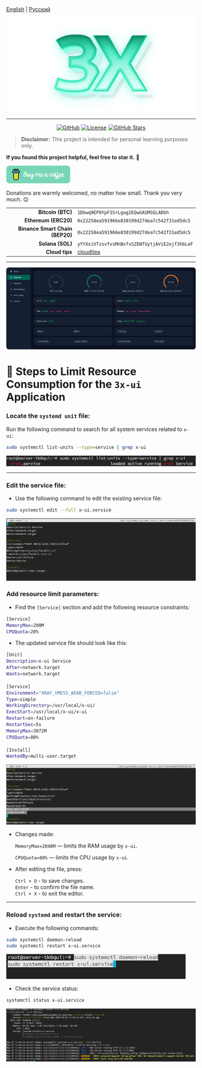 [English](/README_en_EN.md) | [Русский](/README.md)

<p align="center">
  <picture>
    <source media="(prefers-color-scheme: dark)" srcset="./media/logo-dark.png">
    <img alt="Project Logo" src="./media/logo-light.png" width="512" height="auto">
  </picture>
</p>

---

<div align="center">

[![GitHub](https://img.shields.io/badge/GitHub-blue?style=flat&logo=github)](https://github.com/AnikBeris)
[![License](https://img.shields.io/badge/License-purple?style=flat&logo=github)](https://github.com/AnikBeris/AutoRoleChannelBot/blob/main/LICENSE)
[![GitHub Stars](https://img.shields.io/github/stars/your-repo?style=flat&logo=github&label=Stars&color=orange)](https://github.com/AnikBeris)

</div>

> **Disclaimer:** This project is intended for personal learning purposes only.

**If you found this project helpful, feel free to star it.** :star2:

<p align="left">
  <a href="https://pay.cloudtips.ru/p/7249ba98" target="_blank">
    <img src="./media/buymeacoffe.png" alt="Image">
  </a>
</p>

Donations are warmly welcomed, no matter how small. Thank you very much. 😌

| | |
|-------------:|:-------------|
| **Bitcoin (BTC)** |`1Dbwq9EP8YpF3SrLgag2EQwGASMSGLADbh`|
| **Ethereum (ERC20)** | `0x22258ea591966e830199d27dea7c542f31ed5dc5`|
| **Binance Smart Chain (BEP20)** | `0x22258ea591966e830199d27dea7c542f31ed5dc5`|
| **Solana (SOL)** | `yYYXsiVTzsvfvsMnBxfxSZEWTGytjAViE2ojf3hbLeF`|
| **Cloud tips** | [cloudtips](https://pay.cloudtips.ru/p/7249ba98) |
---

![//](./media/01-overview-dark.png)

# 🚀 Steps to Limit Resource Consumption for the `3x-ui` Application

### Locate the `systemd unit` file:

Run the following command to search for all system services related to `x-ui`:

```bash
sudo systemctl list-units --type=service | grep x-ui
```

![//](./media/1-x-ui.png)

---

### Edit the service file:

- Use the following command to edit the existing service file:

```bash
sudo systemctl edit --full x-ui.service
```

![//](./media/2-x-ui.png)

### Add resource limit parameters:

- Find the `[Service]` section and add the following resource constraints:

```bash
[Service]
MemoryMax=200M
CPUQuota=20%
```

- The updated service file should look like this:

```bash
[Unit]
Description=x-ui Service
After=network.target
Wants=network.target

[Service]
Environment="XRAY_VMESS_AEAD_FORCED=false"
Type=simple
WorkingDirectory=/usr/local/x-ui/
ExecStart=/usr/local/x-ui/x-ui
Restart=on-failure
RestartSec=5s
MemoryMax=3072M
CPUQuota=80%

[Install]
WantedBy=multi-user.target
```

![//](./media/3-2-x-ui.png)

- Changes made:

    `MemoryMax=2048M` — limits the RAM usage by `x-ui`.

    `CPUQuota=80%` — limits the CPU usage by `x-ui`.

- After editing the file, press:
  
  `Ctrl + O` - to save changes.  
  `Enter` - to confirm the file name.  
  `Ctrl + X` - to exit the editor.

---

### Reload `systemd` and restart the service:

- Execute the following commands:

```bash
sudo systemctl daemon-reload
sudo systemctl restart x-ui.service
```

![//](./media/4-x-ui.png)

- Check the service status:

```bash
systemctl status x-ui.service
```

![//](./media/5-x-ui.png)